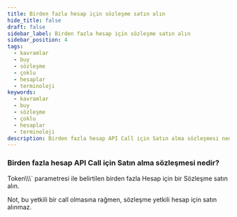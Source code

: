 ```yaml
---
title: Birden fazla hesap için sözleşme satın alın
hide_title: false
draft: false
sidebar_label: Birden fazla hesap için sözleşme satın alın
sidebar_position: 4
tags:
  - kavramlar
  - buy
  - sözleşme
  - çoklu
  - hesaplar
  - terminoloji
keywords:
  - kavramlar
  - buy
  - sözleşme
  - çoklu
  - hesaplar
  - terminoloji
description: Birden fazla hesap API Call için Satın alma sözleşmesi nedir?
---
```


### Birden fazla hesap API Call için Satın alma sözleşmesi nedir?

Token\\\\\\\` parametresi ile belirtilen birden fazla Hesap için bir Sözleşme satın alın.

Not, bu yetkili bir call olmasına rağmen, sözleşme yetkili hesap için satın alınmaz.
